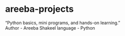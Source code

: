 # areeba-projects
“Python basics, mini programs, and hands-on learning.”
<br>
Author - Areeba Shakeel
language - Python